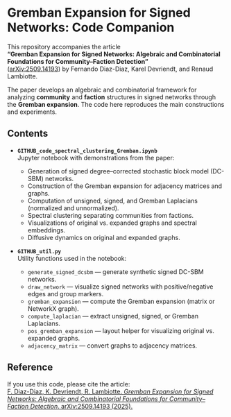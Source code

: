 # Gremban Expansion for Signed Networks: Code Companion

This repository accompanies the article  
**“Gremban Expansion for Signed Networks: Algebraic and Combinatorial Foundations for Community–Faction Detection”**  
([arXiv:2509.14193](https://arxiv.org/abs/2509.14193)) by Fernando Diaz-Diaz, Karel Devriendt, and Renaud Lambiotte.

The paper develops an algebraic and combinatorial framework for analyzing **community** and **faction** structures in signed networks through the **Gremban expansion**. The code here reproduces the main constructions and experiments.

## Contents

- **`GITHUB_code_spectral_clustering_Gremban.ipynb`**  
  Jupyter notebook with demonstrations from the paper:
  - Generation of signed degree–corrected stochastic block model (DC-SBM) networks.  
  - Construction of the Gremban expansion for adjacency matrices and graphs.  
  - Computation of unsigned, signed, and Gremban Laplacians (normalized and unnormalized).  
  - Spectral clustering separating communities from factions.  
  - Visualizations of original vs. expanded graphs and spectral embeddings.
  - Diffusive dynamics on original and expanded graphs. 

- **`GITHUB_util.py`**  
  Utility functions used in the notebook:
  - `generate_signed_dcsbm` — generate synthetic signed DC-SBM networks.  
  - `draw_network` — visualize signed networks with positive/negative edges and group markers.  
  - `gremban_expansion` — compute the Gremban expansion (matrix or NetworkX graph).  
  - `compute_laplacian` — extract unsigned, signed, or Gremban Laplacians.  
  - `pos_gremban_expansion` — layout helper for visualizing original vs. expanded graphs.  
  - `adjacency_matrix` — convert graphs to adjacency matrices.  

## Reference
If you use this code, please cite the article:  
[F. Diaz-Diaz, K. Devriendt, R. Lambiotte. *Gremban Expansion for Signed Networks: Algebraic and Combinatorial Foundations for Community–Faction Detection*. arXiv:2509.14193 (2025).](https://arxiv.org/abs/2509.14193)
